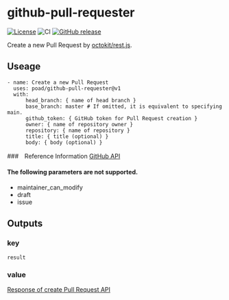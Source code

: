 # github-pull-requester

[![License](https://img.shields.io/badge/license-MIT-green.svg?style=flat)](LICENSE)
![CI](https://github.com/poad/github-pull-requester/workflows/CI/badge.svg)
[![GitHub release](https://img.shields.io/github/release/poad/github-pull-requester.svg)](https://GitHub.com/poad/github-pull-requester/releases/)

Create a new Pull Request by [octokit/rest.js](https://github.com/octokit/rest.js/).

## Useage

```
- name: Create a new Pull Request
  uses: poad/github-pull-requester@v1
  with:
      head_branch: { name of head branch }
      base_branch: master # If omitted, it is equivalent to specifying main.
      github_token: { GitHub token for Pull Request creation }
      owner: { name of repository owner }
      repository: { name of repository }
      title: { title (optional) }
      body: { body (optional) }
```

###　Reference Information
[GitHub API](https://docs.github.com/en/free-pro-team@latest/rest/reference/pulls#create-a-pull-request)

#### The following parameters are not supported.

- maintainer_can_modify
- draft
- issue

## Outputs

### key
`result`

### value

[Response of create Pull Request API](https://docs.github.com/en/free-pro-team@latest/rest/reference/pulls#create-a-pull-request)
